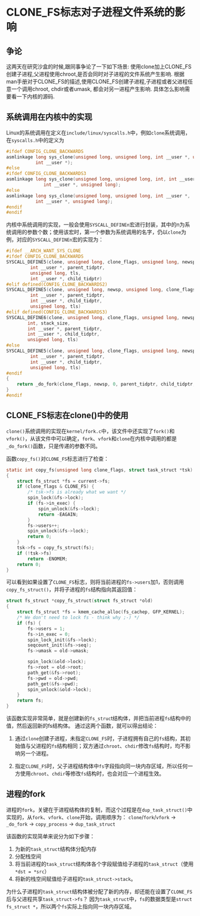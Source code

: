 # CLONE_FS标志对子进程文件系统的影响

## 争论

这两天在研究沙盒的时候,跟同事争论了一下如下场景: 使用clone加上CLONE_FS创建子进程,父进程使用chroot,是否会同时对子进程的文件系统产生影响. 根据man手册对于CLONE_FS的描述,使用CLONE_FS创建子进程,子进程或者父进程任意一个调用chroot, chdir或者umask, 都会对另一进程产生影响. 具体怎么影响需要看一下内核的源码.

## 系统调用在内核中的实现

Linux的系统调用在定义在`include/linux/syscalls.h`中，例如`clone`系统调用，在`syscalls.h`中的定义为

``` C
#ifdef CONFIG_CLONE_BACKWARDS
asmlinkage long sys_clone(unsigned long, unsigned long, int __user *, unsigned long,
	       int __user *);
#else
#ifdef CONFIG_CLONE_BACKWARDS3
asmlinkage long sys_clone(unsigned long, unsigned long, int, int __user *,
			  int __user *, unsigned long);
#else
asmlinkage long sys_clone(unsigned long, unsigned long, int __user *,
	       int __user *, unsigned long);
#endif
#endif
```

内核中系统调用的实现，一般会使用`SYSCALL_DEFINEn`宏进行封装，其中的n为系统调用的参数个数；使用该宏时，第一个参数为系统调用的名字，仍以`clone`为例，对应的`SYSCALL_DEFINEn`宏的实现为：

``` C
#ifdef __ARCH_WANT_SYS_CLONE
#ifdef CONFIG_CLONE_BACKWARDS
SYSCALL_DEFINE5(clone, unsigned long, clone_flags, unsigned long, newsp,
		 int __user *, parent_tidptr,
		 unsigned long, tls,
		 int __user *, child_tidptr)
#elif defined(CONFIG_CLONE_BACKWARDS2)
SYSCALL_DEFINE5(clone, unsigned long, newsp, unsigned long, clone_flags,
		 int __user *, parent_tidptr,
		 int __user *, child_tidptr,
		 unsigned long, tls)
#elif defined(CONFIG_CLONE_BACKWARDS3)
SYSCALL_DEFINE6(clone, unsigned long, clone_flags, unsigned long, newsp,
		int, stack_size,
		int __user *, parent_tidptr,
		int __user *, child_tidptr,
		unsigned long, tls)
#else
SYSCALL_DEFINE5(clone, unsigned long, clone_flags, unsigned long, newsp,
		 int __user *, parent_tidptr,
		 int __user *, child_tidptr,
		 unsigned long, tls)
#endif
{
	return _do_fork(clone_flags, newsp, 0, parent_tidptr, child_tidptr, tls);
}
#endif
```

## CLONE_FS标志在clone()中的使用

`clone()`系统调用的实现在`kernel/fork.c`中，该文件中还实现了`fork()`和`vfork()`，从该文件中可以确定，`fork`、`vfork`和`clone`在内核中调用的都是`_do_fork()`函数，只是传递的参数不同。

函数`copy_fs()`对`CLONE_FS`标志进行了检查：

``` C
static int copy_fs(unsigned long clone_flags, struct task_struct *tsk)
{
	struct fs_struct *fs = current->fs;
	if (clone_flags & CLONE_FS) {
		/* tsk->fs is already what we want */
		spin_lock(&fs->lock);
		if (fs->in_exec) {
			spin_unlock(&fs->lock);
			return -EAGAIN;
		}
		fs->users++;
		spin_unlock(&fs->lock);
		return 0;
	}
	tsk->fs = copy_fs_struct(fs);
	if (!tsk->fs)
		return -ENOMEM;
	return 0;
}
```

可以看到如果设置了`CLONE_FS`标志，则将当前进程的`fs->users`加1，否则调用`copy_fs_struct()`，并将子进程的`fs`结构指向其返回值：

``` C
struct fs_struct *copy_fs_struct(struct fs_struct *old)
{
	struct fs_struct *fs = kmem_cache_alloc(fs_cachep, GFP_KERNEL);
	/* We don't need to lock fs - think why ;-) */
	if (fs) {
		fs->users = 1;
		fs->in_exec = 0;
		spin_lock_init(&fs->lock);
		seqcount_init(&fs->seq);
		fs->umask = old->umask;

		spin_lock(&old->lock);
		fs->root = old->root;
		path_get(&fs->root);
		fs->pwd = old->pwd;
		path_get(&fs->pwd);
		spin_unlock(&old->lock);
	}
	return fs;
}
```

该函数实现非常简单，就是创建新的`fs_struc`t结构体，并把当前进程`fs`结构中的值，然后返回新的fs结构体。
通过这两个函数，就可以得出结论：

1. 通过`clone`创建子进程，未指定`CLONE_FS`时，子进程拥有自己的`fs`结构，其初始值与父进程的`fs`结构相同；双方通过`chroot`、`chdir`修改`fs`结构时，均不影响另一个进程。

2. 指定`CLONE_FS`时，父子进程结构体中`fs`字段指向同一块内存区域，所以任何一方使用`chroot`、`chdir`等修改`fs`结构时，也会对应一个进程生效。

## 进程的fork

进程的`fork`，关键在于进程结构体的复制，而这个过程是在`dup_task_struct()`中实现的，从`fork`、`vfork`、`clone`开始，调用顺序为：
`clone`/`fork`/`vfork` -> `_do_fork` -> `copy_process` -> `dup_task_struct`

该函数的实现简单来说分为如下步骤：

1. 为新的`task_struct`结构体分配内存
2. 分配栈空间
3. 将当前进程的`task_struct`结构体各个字段赋值给子进程的`task_struct`（使用`*dst = *src`）
4. 将新的栈空间赋值给子进程的`task_struct->stack`。

为什么子进程的`task_struct`结构体被分配了新的内存，却还能在设置了`CLONE_FS`后与父进程共享`task_struct->fs`？
因为`task_struct`中，`fs`的数据类型是`struct fs_struct *`，所以两个`fs`实际上指向同一块内存区域。
